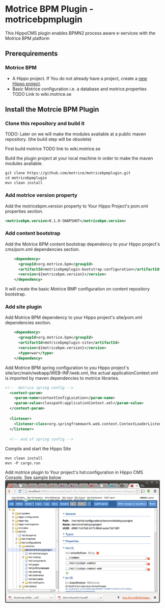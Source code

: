 Motrice BPM Plugin - motricebpmplugin
================
This HippoCMS plugin enables BPMN2 process aware e-services with the Motrice BPM platform

## Prerequirements ##

### Motrice BPM ###

 * A Hippo project. If You do not already have a project, create a [new Hippo project](http://www.onehippo.org/trails/getting-started/creating-a-project.html). 
 * Basic Motrice configuration i.e. a database and motrice.properties TODO Link to wiki.motrice.se


## Install the Motrcie BPM Plugin ##

### Clone this repository and build it ###

TODO: Later on we will make the modules avaliable at a public maven repository. (the build step will be obsolete)

First build motrice TODO link to wiki.motrice.se

Build the plugin project at your local machine in order to make the maven modules avaliable. 
```
git clone https://github.com/motrice/motricebpmplugin.git
cd motricebpmplugin
mvn clean install
```

### Add motrice version property ###
Add the motricebpm.version property to Your Hippo Project's pom.xml properties section.
```xml
<motricebpm.version>0.1.0-SNAPSHOT</motricebpm.version>
```

### Add content bootstrap ###
Add the Motrice BPM content bootstrap dependency to your Hippo project's cms/pom.xml dependencies section.
```xml
    <dependency>
      <groupId>org.motrice.bpm</groupId>
      <artifactId>motricebpmplugin-bootstrap-configuration</artifactId>
      <version>${motricebpm.version}</version>
    </dependency>
```
It will create the basic Motrice BMP configuration on content repository bootstrap.

### Add site plugin ###

Add Motrice BPM dependency to your Hippo project's site/pom.xml dependencies section.
```xml
    <dependency>
      <groupId>org.motrice.bpm</groupId>
      <artifactId>motricebpmplugin-site</artifactId>
      <version>${motricebpm.version}</version>
      <type>war</type>
    </dependency>
```
Add Motrice BPM spring configuration to you Hippo project's site/src/main/webapp/WEB-INF/web.xml, the actual applicationContext.xml is imported by maven dependencies to motrice libraries.

```xml
<!--  motrice spring config -->
  <context-param>
    <param-name>contextConfigLocation</param-name>
    <param-value>classpath:applicationContext.xml</param-value>
  </context-param>
  
  <listener>
    <listener-class>org.springframework.web.context.ContextLoaderListener</listener-class>
  </listener>
  
  <!-- end of spring config -->
```
Compile and start the Hippo Site
```
mvn clean install
mvn -P cargo.run
```
Add motrice plugin to Your project's hst:configuration in Hippo CMS Console. 
See sample below 
<img src="doc/images/add-motricebpm-inheritsfrom-to-configuration.png"/>

